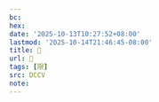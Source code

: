 ```yaml
---
bc:
hex:
date: '2025-10-13T10:27:52+08:00'
lastmod: '2025-10-14T21:46:45-08:00'
title: 􂌣
url: 􂌣
tags: [限]
src: DCCV
note:
---
```

